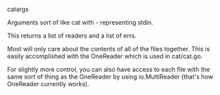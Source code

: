 catargs

Arguments sort of like cat with - representing stdin.

This returns a list of readers and a list of errs.

Most will only care about the contents of all of the
files together.  This is easily accomplished with
the OneReader which is used in cat/cat.go.

For slightly more control, you can also have access to each
file with the same sort of thing as the OneReader by using
io.MultiReader (that's how OneReader currently works).
